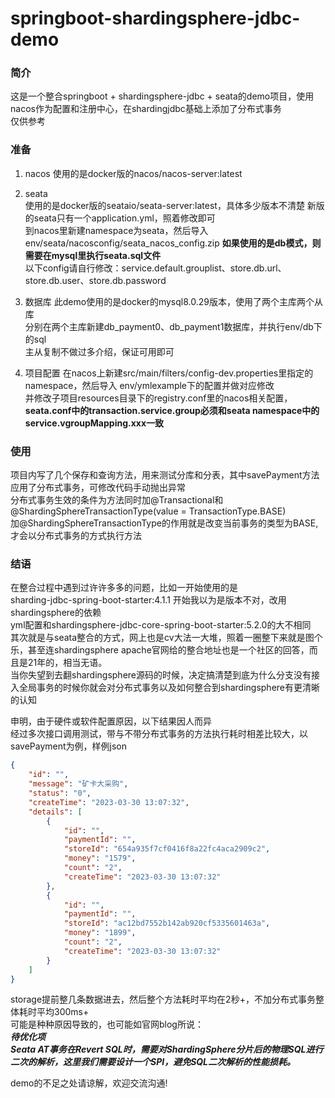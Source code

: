 # springboot-shardingsphere-jdbc-demo
### 简介
这是一个整合springboot + shardingsphere-jdbc + seata的demo项目，使用nacos作为配置和注册中心，在shardingjdbc基础上添加了分布式事务 <br>
仅供参考


### 准备
1. nacos
 使用的是docker版的nacos/nacos-server:latest

2. seata<br>
 使用的是docker版的seataio/seata-server:latest，具体多少版本不清楚
 新版的seata只有一个application.yml，照着修改即可<br>
 到nacos里新建namespace为seata，然后导入env/seata/nacosconfig/seata_nacos_config.zip
 **如果使用的是db模式，则需要在mysql里执行seata.sql文件**<br>
 以下config请自行修改：service.default.grouplist、store.db.url、store.db.user、store.db.password
3. 数据库
 此demo使用的是docker的mysql8.0.29版本，使用了两个主库两个从库<br>
 分别在两个主库新建db_payment0、db_payment1数据库，并执行env/db下的sql<br>
 主从复制不做过多介绍，保证可用即可<br>
4. 项目配置
 在nacos上新建src/main/filters/config-dev.properties里指定的namespace，然后导入
env/ymlexample下的配置并做对应修改<br>
 并修改子项目resources目录下的registry.conf里的nacos相关配置，**seata.conf中的transaction.service.group必须和seata namespace中的service.vgroupMapping.xxx一致**<br>
 
### 使用
 项目内写了几个保存和查询方法，用来测试分库和分表，其中savePayment方法应用了分布式事务，可修改代码手动抛出异常<br>
 分布式事务生效的条件为方法同时加@Transactional和@ShardingSphereTransactionType(value = TransactionType.BASE)<br>
 加@ShardingSphereTransactionType的作用就是改变当前事务的类型为BASE,才会以分布式事务的方式执行方法
### 结语
 在整合过程中遇到过许许多多的问题，比如一开始使用的是<br>
 sharding-jdbc-spring-boot-starter:4.1.1
开始我以为是版本不对，改用shardingsphere的依赖<br>
yml配置和shardingsphere-jdbc-core-spring-boot-starter:5.2.0的大不相同<br>
其次就是与seata整合的方式，网上也是cv大法一大堆，照着一圈整下来就是图个乐，甚至连shardingsphere apache官网给的整合地址也是一个社区的回答，而且是21年的，相当无语。<br>
当你失望到去翻shardingsphere源码的时候，决定搞清楚到底为什么分支没有接入全局事务的时候你就会对分布式事务以及如何整合到shardingsphere有更清晰的认知<br>

申明，由于硬件或软件配置原因，以下结果因人而异<br>
经过多次接口调用测试，带与不带分布式事务的方法执行耗时相差比较大，以savePayment为例，样例json
```json
{
    "id": "",
    "message": "矿卡大采购",
    "status": "0",
    "createTime": "2023-03-30 13:07:32",
    "details": [
        {
            "id": "",
            "paymentId": "",
            "storeId": "654a935f7cf0416f8a22fc4aca2909c2",
            "money": "1579",
            "count": "2",
            "createTime": "2023-03-30 13:07:32"
        },
        {
            "id": "",
            "paymentId": "",
            "storeId": "ac12bd7552b142ab920cf5335601463a",
            "money": "1899",
            "count": "2",
            "createTime": "2023-03-30 13:07:32"
        }
    ]
}
```
storage提前整几条数据进去，然后整个方法耗时平均在2秒+，不加分布式事务整体耗时平均300ms+<br>
可能是种种原因导致的，也可能如官网blog所说：<br>
***待优化项<br>
Seata AT事务在Revert SQL时，需要对ShardingSphere分片后的物理SQL进行二次的解析，这里我们需要设计一个SPI，避免SQL二次解析的性能损耗。***

demo的不足之处请谅解，欢迎交流沟通!